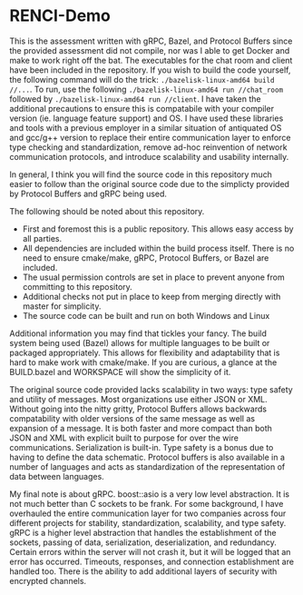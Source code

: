 # RENCI-Demo
This is the assessment written with gRPC, Bazel, and Protocol Buffers since the provided assessment did not compile, nor was I able to get Docker and make to work right off the bat. 
The executables for the chat room and client have been included in the repository. If you wish to build the code yourself, the following command will do the trick: `./bazelisk-linux-amd64 build //...`. To run, 
use the following `./bazelisk-linux-amd64 run //chat_room` followed by `./bazelisk-linux-amd64 run //client`. I have taken the additional precautions to ensure this is compatabile with your
compiler version (ie. language feature support) and OS. I have used these libraries and tools with a previous employer in a similar situation of antiquated OS and gcc/g++ version to replace
their entire communication layer to enforce type checking and standardization, remove ad-hoc reinvention of network communication protocols, and introduce scalability and usability internally.

In general, I think you will find the source code in this repository much easier to follow than the original source code due to the simplicty provided by Protocol Buffers and gRPC being used.

The following should be noted about this repository.
* First and foremost this is a public repository. This allows easy access by all parties.
* All dependencies are included within the build process itself. There is no need to ensure cmake/make, gRPC, Protocol Buffers, or Bazel are included.
* The usual permission controls are set in place to prevent anyone from committing to this repository.
* Additional checks not put in place to keep from merging directly with master for simplicity.
* The source code can be built and run on both Windows and Linux

Additional information you may find that tickles your fancy. The build system being used (Bazel) allows for multiple languages to be built or packaged appropriately. This 
allows for flexibility and adaptability that is hard to make work with cmake/make. If you are curious, a glance at the BUILD.bazel and WORKSPACE will show the
simplicity of it.

The original source code provided lacks scalability in two ways: type safety and utility of messages. Most organizations use either JSON or XML. Without going into the
nitty gritty, Protocol Buffers allows backwards compatability with older versions of the same message as well as expansion of a message. It is both faster and more 
compact than both JSON and XML with explicit built to purpose for over the wire communications. Serialization is built-in. Type safety is a bonus due to having to 
define the data schematic. Protocol buffers is also available in a number of languages and acts as standardization of the representation of data between languages.

My final note is about gRPC. boost::asio is a very low level abstraction. It is not much better than C sockets to be frank. For some background, I have overhauled the 
entire communication layer for two companies across four different projects for stability, standardization, scalability, and type safety. gRPC is a higher level 
abstraction that handles the establishment of the sockets, passing of data, serialization, deserialization, and redundancy. Certain errors within the server will not crash
it, but it will be logged that an error has occurred. Timeouts, responses, and connection establishment are handled too. There is the ability to add additional layers of 
security with encrypted channels.

